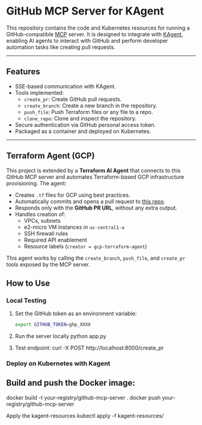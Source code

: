 # GitHub MCP Server for KAgent

This repository contains the code and Kubernetes resources for running a GitHub-compatible [MCP](https://github.com/docker/mcp) server. It is designed to integrate with [KAgent](https://github.com/kubeframe/kagent), enabling AI agents to interact with GitHub and perform developer automation tasks like creating pull requests.

---

## Features

- SSE-based communication with KAgent.
- Tools implemented:
  - `create_pr`: Create GitHub pull requests.
  - `create_branch`: Create a new branch in the repository.
  - `push_file`: Push Terraform files or any file to a repo.
  - `clone_repo`: Clone and inspect the repository.
- Secure authentication via GitHub personal access token.
- Packaged as a container and deployed on Kubernetes.

---

## Terraform Agent (GCP)

This project is extended by a **Terraform AI Agent** that connects to this GitHub MCP server and automates Terraform-based GCP infrastructure provisioning. The agent:

- Creates `.tf` files for GCP using best practices.
- Automatically commits and opens a pull request to [this repo](https://github.com/techwithhuz/gcp-terraform).
- Responds only with the **GitHub PR URL**, without any extra output.
- Handles creation of:
  - VPCs, subnets
  - e2-micro VM instances in `us-central1-a`
  - SSH firewall rules
  - Required API enablement
  - Resource labels (`creator = gcp-terraform-agent`)

This agent works by calling the `create_branch`, `push_file`, and `create_pr` tools exposed by the MCP server.


## How to Use

### Local Testing

1. Set the GitHub token as an environment variable:
   ```bash
   export GITHUB_TOKEN=ghp_XXXX

2. Run the server locally
   python app.py

3. Test endpoint:
curl -X POST http://localhost:8000/create_pr


### Deploy on Kubernetes with Kagent
## Build and push the Docker image:

docker build -t your-registry/github-mcp-server .
docker push your-registry/github-mcp-server

Apply the kagent-resources
kubectl apply -f kagent-resources/


